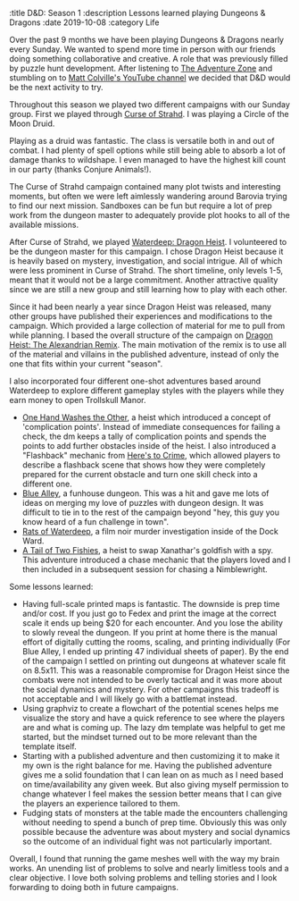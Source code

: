 :title D&D: Season 1
:description Lessons learned playing Dungeons & Dragons
:date 2019-10-08
:category Life

Over the past 9 months we have been playing Dungeons & Dragons nearly every Sunday.
We wanted to spend more time in person with our friends doing something collaborative and creative.
A role that was previously filled by puzzle hunt development.
After listening to [The Adventure Zone](https://theadventurezone.tumblr.com/) and stumbling on to [Matt Colville's YouTube channel](https://www.youtube.com/user/mcolville) we decided that D&D would be the next activity to try.

Throughout this season we played two different campaigns with our Sunday group.
First we played through [Curse of Strahd](https://dnd.wizards.com/products/tabletop-games/rpg-products/curse-strahd).
I was playing a Circle of the Moon Druid.

Playing as a druid was fantastic.
The class is versatile both in and out of combat.
I had plenty of spell options while still being able to absorb a lot of damage thanks to wildshape.
I even managed to have the highest kill count in our party (thanks Conjure Animals!).

The Curse of Strahd campaign contained many plot twists and interesting moments, but often we were left aimlessly wandering around Barovia trying to find our next mission.
Sandboxes can be fun but require a lot of prep work from the dungeon master to adequately provide plot hooks to all of the available missions.

After Curse of Strahd, we played [Waterdeep: Dragon Heist](https://dnd.wizards.com/products/tabletop-games/rpg-products/dragonheist).
I volunteered to be the dungeon master for this campaign.
I chose Dragon Heist because it is heavily based on mystery, investigation, and social intrigue.
All of which were less prominent in Curse of Strahd.
The short timeline, only levels 1-5, meant that it would not be a large commitment.
Another attractive quality since we are still a new group and still learning how to play with each other.

Since it had been nearly a year since Dragon Heist was released, many other groups have published their experiences and modifications to the campaign.
Which provided a large collection of material for me to pull from while planning.
I based the overall structure of the campaign on [Dragon Heist: The Alexandrian Remix](https://thealexandrian.net/wordpress/41217/roleplaying-games/dragon-heist-remix-part-1-the-villains).
The main motivation of the remix is to use all of the material and villains in the published adventure, instead of only the one that fits within your current "season".

I also incorporated four different one-shot adventures based around Waterdeep to explore different gameplay styles with the players while they earn money to open Trollskull Manor.

- [One Hand Washes the Other](https://www.dmsguild.com/product/260314/Leverage-Waterdeep--One-Hand-Washes-the-Other), a heist which introduced a concept of 'complication points'. Instead of immediate consequences for failing a check, the dm keeps a tally of complication points and spends the points to add further obstacles inside of the heist. I also introduced a "Flashback" mechanic from [Here's to Crime](https://www.dmsguild.com/product/252431/Heres-To-Crime-A-Guide-to-Capers-and-Heists), which allowed players to describe a flashback scene that shows how they were completely prepared for the current obstacle and turn one skill check into a different one.
- [Blue Alley](https://www.dmsguild.com/product/252855/Blue-Alley), a funhouse dungeon. This was a hit and gave me lots of ideas on merging my love of puzzles with dungeon design. It was difficult to tie in to the rest of the campaign beyond "hey, this guy you know heard of a fun challenge in town".
- [Rats of Waterdeep](https://www.dmsguild.com/product/240322/Rats-of-Waterdeep), a film noir murder investigation inside of the Dock Ward.
- [A Tail of Two Fishies](https://www.dmsguild.com/product/254526/Waterdeep-A-Tail-of-Two-Fishies), a heist to swap Xanathar's goldfish with a spy. This adventure introduced a chase mechanic that the players loved and I then included in a subsequent session for chasing a Nimblewright.

Some lessons learned:

- Having full-scale printed maps is fantastic. The downside is prep time and/or cost. If you just go to Fedex and print the image at the correct scale it ends up being $20 for each encounter. And you lose the ability to slowly reveal the dungeon. If you print at home there is the manual effort of digitally cutting the rooms, scaling, and printing individually (For Blue Alley, I ended up printing 47 individual sheets of paper). By the end of the campaign I settled on printing out dungeons at whatever scale fit on 8.5x11. This was a reasonable compromise for Dragon Heist since the combats were not intended to be overly tactical and it was more about the social dynamics and mystery. For other campaigns this tradeoff is not acceptable and I will likely go with a battlemat instead.
- Using graphviz to create a flowchart of the potential scenes helps me visualize the story and have a quick reference to see where the players are and what is coming up. The lazy dm template was helpful to get me started, but the mindset turned out to be more relevant than the template itself.
- Starting with a published adventure and then customizing it to make it my own is the right balance for me. Having the published adventure gives me a solid foundation that I can lean on as much as I need based on time/availability any given week. But also giving myself permission to change whatever I feel makes the session better means that I can give the players an experience tailored to them.
- Fudging stats of monsters at the table made the encounters challenging without needing to spend a bunch of prep time. Obviously this was only possible because the adventure was about mystery and social dynamics so the outcome of an individual fight was not particularly important.

Overall, I found that running the game meshes well with the way my brain works.
An unending list of problems to solve and nearly limitless tools and a clear objective.
I love both solving problems and telling stories and I look forwarding to doing both in future campaigns.
